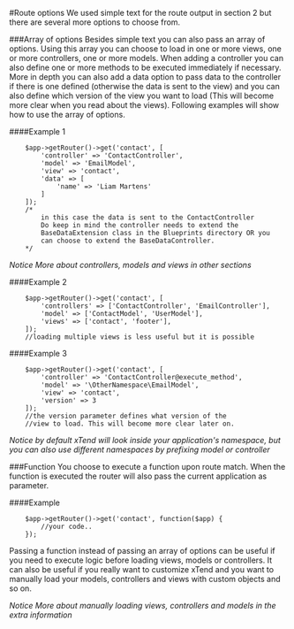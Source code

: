 #Route options
We used simple text for the route output in section 2 but there are several more
options to choose from.

###Array of options
Besides simple text you can also pass an array of options. Using this array you can choose to load in one or more views, one or more controllers, one or more models. When adding a controller you can also define one or more methods to be executed immediately if necessary. More in depth you can also add a data option to pass data to the controller if there is one defined (otherwise the data is sent to the view) and you can also define which version of the view you want to load (This will become more clear when you read about the views). Following examples will show how to use the array of options.

####Example 1
```
    $app->getRouter()->get('contact', [
        'controller' => 'ContactController',
        'model' => 'EmailModel',
        'view' => 'contact',
        'data' => [
            'name' => 'Liam Martens'
        ]
    ]);
    /*
        in this case the data is sent to the ContactController
        Do keep in mind the controller needs to extend the
        BaseDataExtension class in the Blueprints directory OR you
        can choose to extend the BaseDataController.
    */
```
*Notice More about controllers, models and views in other sections*

####Example 2
```
    $app->getRouter()->get('contact', [
        'controllers' => ['ContactController', 'EmailController'],
        'model' => ['ContactModel', 'UserModel'],
        'views' => ['contact', 'footer'],
    ]);
    //loading multiple views is less useful but it is possible
```

####Example 3
```
    $app->getRouter()->get('contact', [
        'controller' => 'ContactController@execute_method',
        'model' => '\OtherNamespace\EmailModel',
        'view' => 'contact',
        'version' => 3
    ]);
    //the version parameter defines what version of the
    //view to load. This will become more clear later on.
```

*Notice by default xTend will look inside your application's namespace, but you can also use different namespaces by prefixing model or controller*

###Function
You choose to execute a function upon route match. When the function is executed the router will also pass the current application as parameter.

####Example

```
    $app->getRouter()->get('contact', function($app) {
        //your code..
    });
```

Passing a function instead of passing an array of options can be useful if you need to execute logic before loading views, models or controllers. It can also be useful if you really want to customize xTend and you want to manually load your models, controllers and views with custom objects and so on.

*Notice More about manually loading views, controllers and models in the extra information*
